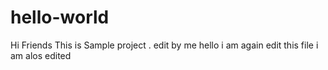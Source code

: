 # hello-world
Hi Friends This is Sample project .
edit by me
hello i am again edit this file
i am alos edited
